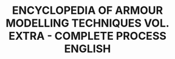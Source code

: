 ---
layout: product
title: "ENCYCLOPEDIA OF ARMOUR MODELLING TECHNIQUES VOL. EXTRA - COMPLETE PROCESS ENGLISH"
price: "850" 
desc: "Enciklopedija dodatni tom"
img_path: "/assets/img/A.MIG-6155.webp"
brand: "AMMO"
available: false
special_offer: false
new: false
soon: false
cat: "090000"
subcat: "090100"
subsubcat: "090101"
sifra: "A.MIG-6155"
popular: false
spec: false
---
